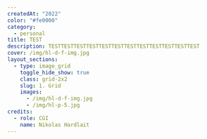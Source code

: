 ```yaml
---
createdAt: "2022"
color: "#fe0000"
category:
  - personal
title: TEST
description: TESTTESTTESTTESTTESTTESTTESTTESTTESTTESTTESTTEST
cover: /img/hl-d-f-img.jpg
layout_sections:
  - type: image_grid
    toggle_hide_show: true
    class: grid-2x2
    slug: 1. Grid
    images:
      - /img/hl-d-f-img.jpg
      - /img/hl-p-5.jpg
credits:
  - role: CGI
    name: Nikolas Hardlait
---
```

